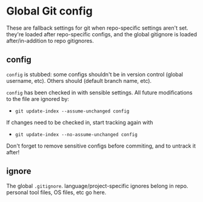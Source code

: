 # Global Git config
These are fallback settings for git when repo-specific
settings aren't set. they're loaded after repo-specific
configs, and the global gitignore is loaded after/in-addition
to repo gitignores.

## config
`config` is stubbed: some configs shouldn't be in version control
(global username, etc). Others should (default branch name, etc).

`config` has been checked in with sensible settings. All
future modifications to the file are ignored by:

- `git update-index --assume-unchanged config`

If changes need to be checked in, start tracking again with

- `git update-index --no-assume-unchanged config`

Don't forget to remove sensitive configs before commiting,
and to untrack it after!

## ignore
The global `.gitignore`. language/project-specific ignores
belong in repo. personal tool files, OS files, etc go here.

